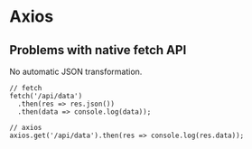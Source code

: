 # Axios

## Problems with native fetch API

No automatic JSON transformation.

```tsx
// fetch
fetch('/api/data')
  .then(res => res.json())
  .then(data => console.log(data));

// axios
axios.get('/api/data').then(res => console.log(res.data));

```
